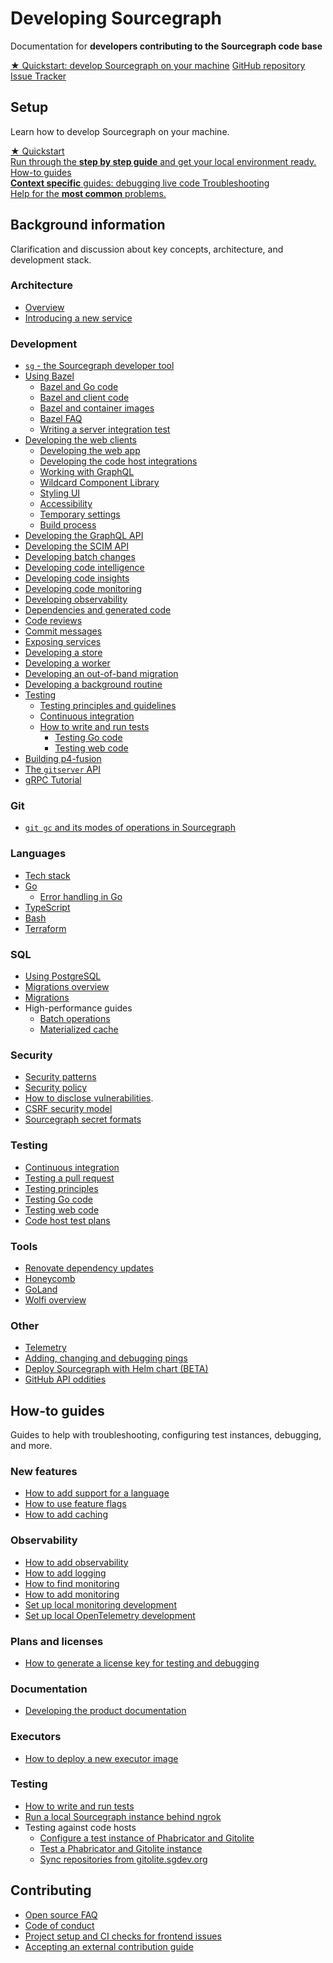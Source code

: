 # Developing Sourcegraph

<style>
.markdown-body h2 {
  margin-top: 2em;
}
.markdown-body ul {
  list-style:none;
  padding-left: 1em;
}
.markdown-body ul li {
  margin: 0.5em 0;
}
.markdown-body ul li:before {
  content: '';
  display: inline-block;
  height: 1.2em;
  width: 1em;
  background-size: contain;
  background-repeat: no-repeat;
  background-image: url(../batch_changes/file-icon.svg);
  margin-right: 0.5em;
  margin-bottom: -0.29em;
}
body.theme-dark .markdown-body ul li:before {
  filter: invert(50%);
}
</style>

<p class="subtitle">Documentation for <b>developers contributing to the Sourcegraph code base</b></p>

<div class="cta-group">
<a class="btn btn-primary" href="setup/quickstart">★ Quickstart: develop Sourcegraph on your machine</a>
<a class="btn" href="https://github.com/sourcegraph/sourcegraph">GitHub repository</a>
<a class="btn" href="https://github.com/sourcegraph/sourcegraph/issues">Issue Tracker</a>
</div>

## Setup

<p class="subtitle">Learn how to develop Sourcegraph on your machine.</p>

<div class="getting-started">
  <a href="setup/quickstart" class="btn" alt="Run through the Quickstart guide">
   <span>★ Quickstart</span>
   <br>
   Run through the <b>step by step guide</b> and get your local environment ready.
  </a>

  <a href="../dev/how-to" class="btn" alt="How-to guides">
   <span>How-to guides</span>
   <br>
  <b>Context specific</b> guides: debugging live code
  </a>

  <a href="setup/troubleshooting" class="btn" alt="Troubleshooting">
   <span>Troubleshooting</span>
   <br>
  Help for the <b>most common</b> problems.
  </a>
</div>

## Background information

Clarification and discussion about key concepts, architecture, and development stack.

### Architecture

- [Overview](background-information/architecture/index.md)
- [Introducing a new service](background-information/architecture/introducing_a_new_service.md)

### Development

- [`sg` - the Sourcegraph developer tool](background-information/sg/index.md)
- [Using Bazel](background-information/bazel/index.md)
  - [Bazel and Go code](background-information/bazel/go.md)
  - [Bazel and client code](background-information/bazel/web.md)
  - [Bazel and container images](background-information/bazel/containers.md)
  - [Bazel FAQ](background-information/bazel/faq.md)
  - [Writing a server integration test](background-information/bazel/server_integration_tests.md)
- [Developing the web clients](background-information/web/index.md)
  - [Developing the web app](background-information/web/web_app.md)
  - [Developing the code host integrations](background-information/web/code_host_integrations.md)
  - [Working with GraphQL](background-information/web/graphql.md)
  - [Wildcard Component Library](background-information/web/wildcard.md)
  - [Styling UI](background-information/web/styling.md)
  - [Accessibility](background-information/web/accessibility.md)
  - [Temporary settings](background-information/web/temporary_settings.md)
  - [Build process](background-information/web/build.md)
- [Developing the GraphQL API](background-information/graphql_api.md)
- [Developing the SCIM API](background-information/scim_api.md)
- [Developing batch changes](background-information/batch_changes/index.md)
- [Developing code intelligence](background-information/codeintel/index.md)
- [Developing code insights](background-information/insights/index.md)
- [Developing code monitoring](background-information/codemonitoring/index.md)
- [Developing observability](background-information/observability/index.md)
- [Dependencies and generated code](background-information/dependencies_and_codegen.md)
- [Code reviews](background-information/pull_request_reviews.md)
- [Commit messages](background-information/commit_messages.md)
- [Exposing services](background-information/exposing-services.md)
- [Developing a store](background-information/basestore.md)
- [Developing a worker](background-information/workers.md)
- [Developing an out-of-band migration](background-information/oobmigrations.md)
- [Developing a background routine](background-information/backgroundroutine.md)
- [Testing](#testing)
  - [Testing principles and guidelines](background-information/testing_principles.md)
  - [Continuous integration](background-information/ci/index.md)
  - [How to write and run tests](how-to/testing.md)
    - [Testing Go code](background-information/languages/testing_go_code.md)
    - [Testing web code](background-information/testing_web_code.md)
- [Building p4-fusion](background-information/build_p4_fusion.md)
- [The `gitserver` API](background-information/gitserver-api.md)
- [gRPC Tutorial](background-information/grpc_tutorial.md)

### Git

- [`git gc` and its modes of operations in Sourcegraph](background-information/git_gc.md)

### Languages

- [Tech stack](background-information/tech_stack.md)
- [Go](background-information/languages/go.md)
  - [Error handling in Go](background-information/languages/go_errors.md)
- [TypeScript](background-information/languages/typescript.md)
- [Bash](background-information/languages/bash.md)
- [Terraform](background-information/languages/terraform.md)

### SQL

- [Using PostgreSQL](background-information/postgresql.md)
- [Migrations overview](background-information/sql/migrations_overview.md)
- [Migrations](background-information/sql/migrations.md)
- High-performance guides
  - [Batch operations](background-information/sql/batch_operations.md)
  - [Materialized cache](background-information/sql/materialized_cache.md)

### Security

- [Security patterns](background-information/security_patterns.md)
- [Security policy](https://sourcegraph.com/security/)
- [How to disclose vulnerabilities](https://sourcegraph.com/handbook/engineering/security/reporting-vulnerabilities).
- [CSRF security model](security/csrf_security_model.md)
- [Sourcegraph secret formats](security/secret_formats.md)

### Testing

- [Continuous integration](background-information/ci/index.md)
- [Testing a pull request](background-information/testing_pr.md)
- [Testing principles](background-information/testing_principles.md)
- [Testing Go code](background-information/languages/testing_go_code.md)
- [Testing web code](background-information/testing_web_code.md)
- [Code host test plans](background-information/test-plans/code-hosts/index.md)

### Tools

- [Renovate dependency updates](background-information/renovate.md)
- [Honeycomb](background-information/honeycomb.md)
- [GoLand](background-information/goland.md)
- [Wolfi overview](background-information/wolfi/index.md)

### Other

- [Telemetry](background-information/telemetry/index.md)
- [Adding, changing and debugging pings](background-information/adding_ping_data.md)
- [Deploy Sourcegraph with Helm chart (BETA)](../../../admin/deploy/kubernetes/helm.md)
- [GitHub API oddities](background-information/github-api-oddities.md)

## How-to guides

Guides to help with troubleshooting, configuring test instances, debugging, and more.

### New features

- [How to add support for a language](how-to/add_support_for_a_language.md)
- [How to use feature flags](how-to/use_feature_flags.md)
- [How to add caching](how-to/add_caching.md)

### Observability

- [How to add observability](how-to/add_observability.md)
- [How to add logging](how-to/add_logging.md)
- [How to find monitoring](how-to/find_monitoring.md)
- [How to add monitoring](how-to/add_monitoring.md)
- [Set up local monitoring development](how-to/monitoring_local_dev.md)
- [Set up local OpenTelemetry development](how-to/opentelemetry_local_dev.md)

### Plans and licenses

- [How to generate a license key for testing and debugging](how-to/generate_license_key_for_testing.md)

### Documentation

- [Developing the product documentation](how-to/documentation_implementation.md)

### Executors

- [How to deploy a new executor image](how-to/deploy_executor_image.md)

### Testing

- [How to write and run tests](how-to/testing.md)
- [Run a local Sourcegraph instance behind ngrok](how-to/sourcegraph_ngrok.md)
- Testing against code hosts
  - [Configure a test instance of Phabricator and Gitolite](how-to/configure_phabricator_gitolite.md)
  - [Test a Phabricator and Gitolite instance](how-to/test_phabricator.md)
  - [Sync repositories from gitolite.sgdev.org](how-to/sync_repositories_from_gitolite_sgdev_org.md)

## Contributing

- [Open source FAQ](https://handbook.sourcegraph.com/company-info-and-process/community/faq/)
- [Code of conduct](https://handbook.sourcegraph.com/company-info-and-process/community/code_of_conduct/)
- [Project setup and CI checks for frontend issues](./contributing/frontend_contribution.md)
- [Accepting an external contribution guide](./contributing/accepting_contribution.md)
